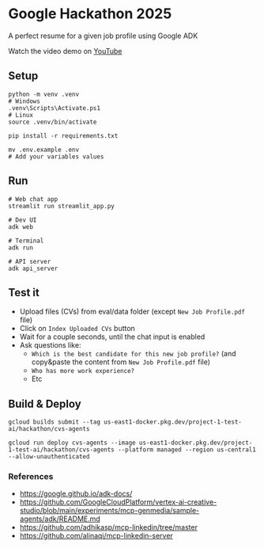 # Google Hackathon 2025
A perfect resume for a given job profile using Google ADK

Watch the video demo on [YouTube](https://youtu.be/uIaFiwqOtPo)

## Setup
```
python -m venv .venv
# Windows
.venv\Scripts\Activate.ps1
# Linux
source .venv/bin/activate

pip install -r requirements.txt

mv .env.example .env
# Add your variables values
```

## Run
```
# Web chat app
streamlit run streamlit_app.py

# Dev UI
adk web

# Terminal
adk run

# API server
adk api_server
```

## Test it
- Upload files (CVs) from eval/data folder (except `New Job Profile.pdf` file)
- Click on `Index Uploaded CVs` button
- Wait for a couple seconds, until the chat input is enabled
- Ask questions like:
    * `Which is the best candidate for this new job profile?` (and copy&paste the content from `New Job Profile.pdf` file)
    * `Who has more work experience?`
    * Etc

## Build & Deploy
```
gcloud builds submit --tag us-east1-docker.pkg.dev/project-1-test-ai/hackathon/cvs-agents

gcloud run deploy cvs-agents --image us-east1-docker.pkg.dev/project-1-test-ai/hackathon/cvs-agents --platform managed --region us-central1 --allow-unauthenticated
```

### References
- https://google.github.io/adk-docs/
- https://github.com/GoogleCloudPlatform/vertex-ai-creative-studio/blob/main/experiments/mcp-genmedia/sample-agents/adk/README.md
- https://github.com/adhikasp/mcp-linkedin/tree/master
- https://github.com/alinaqi/mcp-linkedin-server
